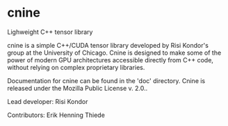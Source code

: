 # cnine
Lighweight C++ tensor library

cnine is a simple C++/CUDA tensor library developed by Risi Kondor's group at the University of Chicago. Cnine is designed to make some of the power of modern GPU architectures accessible directly from C++ code, without relying on complex proprietary libraries. 

Documentation for cnine can be found in the 'doc' directory. Cnine is released under the Mozilla Public License v. 2.0..

Lead developer: Risi Kondor

Contributors: Erik Henning Thiede
